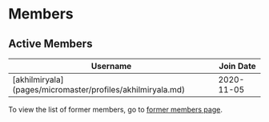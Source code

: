 # Members

## Active Members

|**Username**|**Join Date**|
|------------|-------------|
|[akhilmiryala] (pages/micromaster/profiles/akhilmiryala.md)|2020-11-05|
To view the list of former members, go to [former members page](former-team.md).
